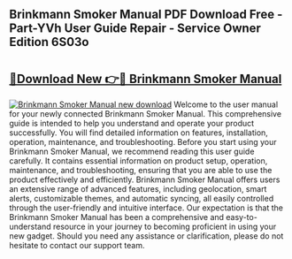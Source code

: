 ## Brinkmann Smoker Manual PDF Download Free - Part-YVh User Guide Repair - Service Owner Edition 6S03o

# <h2><a href="http://bc25355.oget.top/?id=Brinkmann+Smoker+Manual">🔗Download New 👉🔴 Brinkmann Smoker Manual</a></h2>

[![Brinkmann Smoker Manual new download](https://i.imgur.com/5g1atiW.png)](http://bc25355.oget.top/?id=Brinkmann+Smoker+Manual)
Welcome to the user manual for your newly connected Brinkmann Smoker Manual. This comprehensive guide is intended to help you understand and operate your product successfully. You will find detailed information on features, installation, operation, maintenance, and troubleshooting. Before you start using your Brinkmann Smoker Manual, we recommend reading this user guide carefully. It contains essential information on product setup, operation, maintenance, and troubleshooting, ensuring that you are able to use the product effectively and efficiently. Brinkmann Smoker Manual offers users an extensive range of advanced features, including geolocation, smart alerts, customizable themes, and automatic syncing, all easily controlled through the user-friendly and intuitive interface. Our expectation is that the Brinkmann Smoker Manual has been a comprehensive and easy-to-understand resource in your journey to becoming proficient in using your new gadget. Should you need any assistance or clarification, please do not hesitate to contact our support team.
